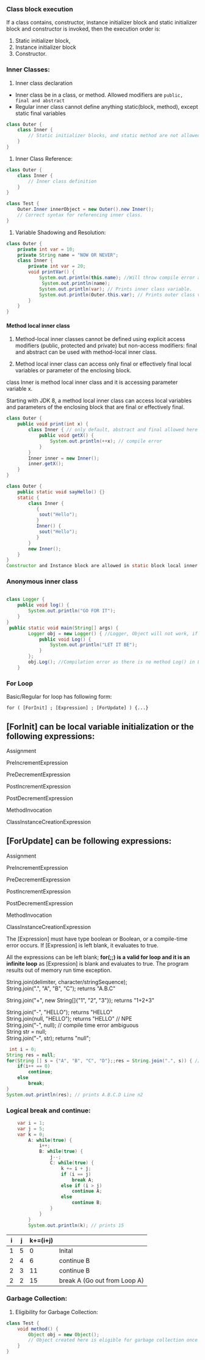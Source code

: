 ### Class block execution

If a class contains, constructor, instance initializer block and static initializer block and constructor is invoked, then the execution order is:

1. Static initializer block,
2. Instance initializer block
3. Constructor.

### Inner Classes:

1. Inner class declaration

- Inner class be in a class, or method. Allowed modifiers are `public, final and abstract`
- Regular inner class cannot define anything static(block, method), except static final variables

```java
class Outer {
    class Inner {
        // Static initializer blocks, and static method are not allowed within inner classes.
    }
}
```

1. Inner Class Reference:

```java
class Outer {
    class Inner {
        // Inner class definition
    }
}

class Test {
    Outer.Inner innerObject = new Outer().new Inner();
    // Correct syntax for referencing inner class.
}
```

1. Variable Shadowing and Resolution:

```java
class Outer {
    private int var = 10;
    private String name = "NOW OR NEVER";
    class Inner {
        private int var = 20;
        void printVar() {
            System.out.println(this.name); //Will throw compile error as there is no name in Inner
             System.out.println(name);
            System.out.println(var); // Prints inner class variable.
            System.out.println(Outer.this.var); // Prints outer class variable.
        }
    }
}
```

#### Method local inner class

1. Method-local inner classes cannot be defined using explicit access modifiers (public, protected and private) but non-access modifiers: final and abstract can be used with method-local inner class.

2. Method local inner class can access only final or effectively final local variables or parameter of the enclosing block.

class Inner is method local inner class and it is accessing parameter variable x.

Starting with JDK 8, a method local inner class can access local variables and parameters of the enclosing block that are final or effectively final.

```java
class Outer {
    public void print(int x) {
        class Inner { // only default, abstract and final allowed here
            public void getX() {
                System.out.println(++x); // compile error
            }
        }
        Inner inner = new Inner();
        inner.getX();
    }
}

class Outer {
    public static void sayHello() {}
    static {
        class Inner {
           {
            sout("Hello");
           }
           Inner() {
            sout("Hello");
           }
        }
        new Inner();
    }
}
Constructor and Instance block are allowed in static block local inner class
```

### Anonymous inner class

```java

class Logger {
    public void log() {
        System.out.println("GO FOR IT");
    }
}
 public static void main(String[] args) {
        Logger obj = new Logger() { //Logger, Object will not work, if var yes
            public void Log() {
                System.out.println("LET IT BE");
            }
        };
        obj.Log(); //Compilation error as there is no method Log() in Logger
    }
```

### For Loop

<p>
Basic/Regular for loop has following form:

`for ( [ForInit] ; [Expression] ; [ForUpdate] ) {...}`

[ForInit] can be local variable initialization or the following expressions:
-----------------------------------------------------------------------------------
Assignment

PreIncrementExpression

PreDecrementExpression

PostIncrementExpression

PostDecrementExpression

MethodInvocation

ClassInstanceCreationExpression



[ForUpdate] can be following expressions:
----------------------------------------------------------------------
Assignment

PreIncrementExpression

PreDecrementExpression

PostIncrementExpression

PostDecrementExpression

MethodInvocation

ClassInstanceCreationExpression

The [Expression] must have type boolean or Boolean, or a compile-time error occurs. If [Expression] is left blank, it evaluates to true.

All the expressions can be left blank; **for(;;) is a valid for loop and it is an infinite loop** as [Expression] is blank and evaluates to true. The program results out of memory run time exception.

<p>
String.join(delimiter, character/stringSequence); </br>
String.join(".", "A", "B", "C"); returns "A.B.C"  </br>

String.join("+", new String[]{"1", "2", "3"}); returns "1+2+3" </br>

String.join("-", "HELLO"); returns "HELLO" </br>
String.join(null, "HELLO"); returns "HELLO" // NPE </br>
String.join("-", null); // compile time error ambiguous </br>
String str = null; </br>
String.join("-", str); returns "null"; </br>
</p>

```java
 int i = 0;
String res = null;
for(String [] s = {"A", "B", "C", "D"};;res = String.join(".", s)) { //Line n1
    if(i++ == 0)
        continue;
    else
        break;
}
System.out.println(res); // prints A.B.C.D Line n2
```

### Logical break and continue:

```java
    var i = 1;
    var j = 5;
    var k = 0;
        A: while(true) {
            i++;
            B: while(true) {
                j--;
                C: while(true) {
                    k += i + j;
                    if (i == j)
                        break A;
                    else if (i > j)
                        continue A;
                    else 
                        continue B;
                }
            }
        }
        System.out.println(k); // prints 15
```
| i   | j   | k+=(i+j) |                              |
| --- | --- | -------- | ---------------------------- |
| 1   | 5   | 0        | Inital                       |
| 2   | 4   | 6        | continue B                   |
| 2   | 3   | 11       | continue B                   |
| 2   | 2   | 15       | break A (Go out from Loop A) |
### Garbage Collection:
1. Eligibility for Garbage Collection:


```java
class Test {
    void method() {
        Object obj = new Object();
        // Object created here is eligible for garbage collection once method() exits.
    }
}
```
